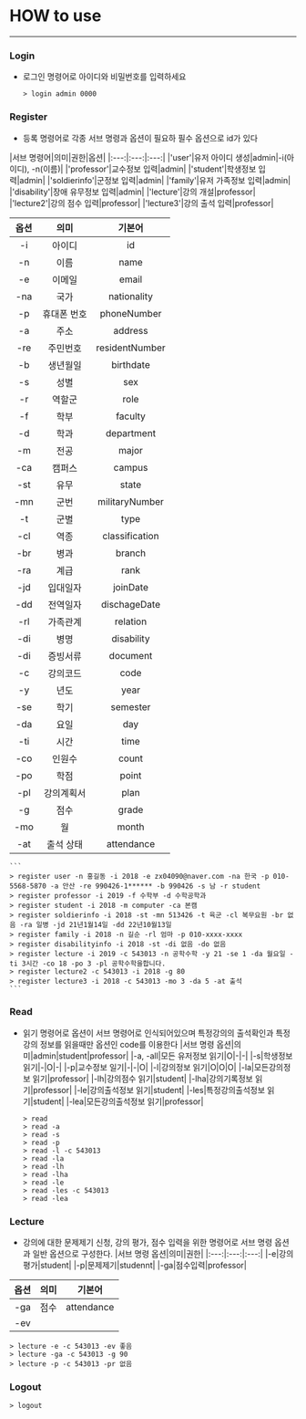 # HOW to use
----------------
### Login
- 로그인 명령어로 아이디와 비밀번호를 입력하세요
	```
	> login admin 0000
	```
### Register
- 등록 명령어로 각종 서브 명령과 옵션이 필요하 필수 옵션으로 id가 있다

|서브 명령어|의미|권한|옵션|
|:---:|:---:|:---:|
|'user'|유저 아이디 생성|admin|-i(아이디), -n(이름)|
|'professor'|교수정보 입력|admin|
|'student'|학생정보 입력|admin|
|'soldierinfo'|군정보 입력|admin|
|'family'|유저 가족정보 입력|admin|
|'disability'|장애 유무정보 입력|admin|
|'lecture'|강의 개설|professor|
|'lecture2'|강의 점수 입력|professor|
|'lecture3'|강의 출석 입력|professor|

|옵션|의미|기본어|
|:---:|:---:|:---:|
|-i|아이디|id|
|-n|이름|name|
|-e|이메일|email|
|-na|국가|nationality|
|-p|휴대폰 번호|phoneNumber|
|-a|주소|address|
|-re|주민번호|residentNumber|
|-b|생년월일|birthdate|
|-s|성별|sex|
|-r|역할군|role|
|-f|학부|faculty|
|-d|학과|department|
|-m|전공|major|
|-ca|캠퍼스|campus|
|-st|유무|state|
|-mn|군번|militaryNumber|
|-t|군별|type|
|-cl|역종|classification|
|-br|병과|branch|
|-ra|계급|rank|
|-jd|입대일자|joinDate|
|-dd|전역일자|dischageDate|
|-rl|가족관계|relation|
|-di|병명|disability|
|-di|증빙서류|document|
|-c|강의코드|code|
|-y|년도|year|
|-se|학기|semester|
|-da|요일|day|
|-ti|시간|time|
|-co|인원수|count|
|-po|학점|point|
|-pl|강의계획서|plan|
|-g|점수|grade|
|-mo|월|month|
|-at|출석 상태|attendance|
	```
	> register user -n 홍길동 -i 2018 -e zx04090@naver.com -na 한국 -p 010-5568-5870 -a 안산 -re 990426-1****** -b 990426 -s 남 -r student
	> register professor -i 2019 -f 수학부 -d 수학공학과
	> register student -i 2018 -m computer -ca 본캠
	> register soldierinfo -i 2018 -st -mn 513426 -t 육군 -cl 복무요원 -br 없음 -ra 일병 -jd 21년1월14일 -dd 22년10월13일
	> register family -i 2018 -n 길순 -rl 엄마 -p 010-xxxx-xxxx
	> register disabilityinfo -i 2018 -st -di 없음 -do 없음
	> register lecture -i 2019 -c 543013 -n 공학수학 -y 21 -se 1 -da 월요일 -ti 3시간 -co 18 -po 3 -pl 공학수학을합니다.
	> register lecture2 -c 543013 -i 2018 -g 80
	> register lecture3 -i 2018 -c 543013 -mo 3 -da 5 -at 출석
	```
### Read
- 읽기 명령어로 옵션이 서브 명령어로 인식되어있으며 특정강의의 출석확인과 특정강의 정보를 읽을때만 옵션인 code를 이용한다
|서브 명령 옵션|의미|admin|student|professor|
|-a, -all|모든 유저정보 읽기|O|-|-|
|-s|학생정보 읽기|-|O|-|
|-p|교수정보 일기|-|-|O|
|-l|강의정보 읽기|O|O|O|
|-la|모든강의정보 읽기|professor|
|-lh|강의점수 읽기|student|
|-lha|강의기록정보 읽기|professor|
|-le|강의출석정보 읽기|student|
|-les|특정강의출석정보 읽기|student|
|-lea|모든강의출석정보 읽기|professor|
	```
	> read
	> read -a
	> read -s
	> read -p
	> read -l -c 543013
	> read -la
	> read -lh
	> read -lha
	> read -le
	> read -les -c 543013
	> read -lea
	```
### Lecture
- 강의에 대한 문제제기 신청, 강의 평가, 점수 입력을 위한 명령어로 서브 명령 옵션과 일반 옵션으로 구성한다.
|서브 명령 옵션|의미|권한|
|:---:|:---:|:---:|
|-e|강의평가|student|
|-p|문제제기|studennt|
|-ga|점수입력|professor|

|옵션|의미|기본어|
|:---:|:---:|:---:|
|-ga|점수|attendance|
|-ev|
	> lecture -e -c 543013 -ev 좋음
	> lecture -ga -c 543013 -g 90
	> lecture -p -c 543013 -pr 없음
### Logout
	> logout
